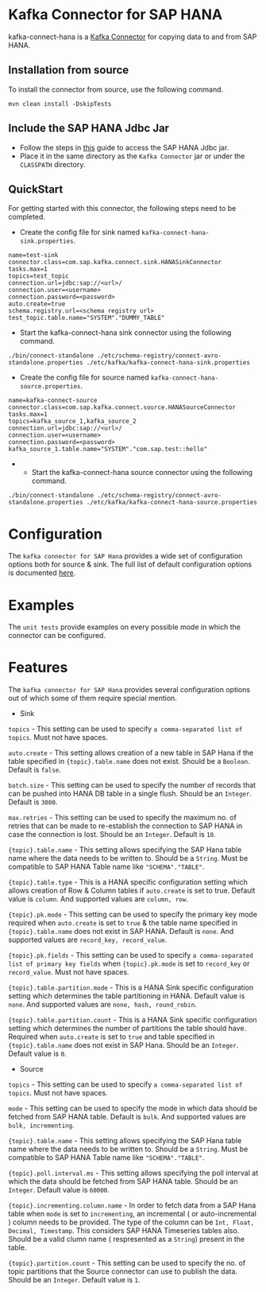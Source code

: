 # Kafka Connector for SAP HANA

kafka-connect-hana is a [Kafka Connector](http://kafka.apache.org/documentation.html#connect) for copying data to and from SAP HANA.

## Installation from source

To install the connector from source, use the following command.

```
mvn clean install -DskipTests
```

## Include the SAP HANA Jdbc Jar

- Follow the steps in [this](http://help.sap.com/saphelp_hanaplatform/helpdata/en/ff/15928cf5594d78b841fbbe649f04b4/frameset.htm) guide to access the SAP HANA Jdbc jar.
- Place it in the same directory as the `Kafka Connector` jar or under the `CLASSPATH` directory.

## QuickStart

For getting started with this connector, the following steps need to be completed.

- Create the config file for sink named `kafka-connect-hana-sink.properties`.

```
name=test-sink
connector.class=com.sap.kafka.connect.sink.HANASinkConnector
tasks.max=1
topics=test_topic
connection.url=jdbc:sap://<url>/
connection.user=<username>
connection.password=<password>
auto.create=true
schema.registry.url=<schema registry url>
test_topic.table.name="SYSTEM"."DUMMY_TABLE"
```

- Start the kafka-connect-hana sink connector using the following command.

```
./bin/connect-standalone ./etc/schema-registry/connect-avro-standalone.properties ./etc/kafka/kafka-connect-hana-sink.properties
```

- Create the config file for source named `kafka-connect-hana-source.properties`.

```
name=kafka-connect-source
connector.class=com.sap.kafka.connect.source.HANASourceConnector
tasks.max=1
topics=kafka_source_1,kafka_source_2
connection.url=jdbc:sap://<url>/
connection.user=<username>
connection.password=<password>
kafka_source_1.table.name="SYSTEM"."com.sap.test::hello"
```

- - Start the kafka-connect-hana source connector using the following command.

```
./bin/connect-standalone ./etc/schema-registry/connect-avro-standalone.properties ./etc/kafka/kafka-connect-hana-source.properties
```

Configuration
=============

The `kafka connector for SAP Hana` provides a wide set of configuration options both for source & sink.
The full list of default configuration options is documented [here](https://github.wdf.sap.corp/i033085/kafka-connect-hana/blob/master/Configuration.md). 

Examples
========

The `unit tests` provide examples on every possible mode in which the connector can be configured.

Features
========

The `kafka connector for SAP Hana` provides several configuration options out of which some of them require special mention.

- Sink

`topics` - This setting can be used to specify `a comma-separated list of topics`. Must not have spaces.

`auto.create` - This setting allows creation of a new table in SAP Hana if the table specified in `{topic}.table.name` does not exist. Should be a `Boolean`. Default is `false`.

`batch.size` - This setting can be used to specify the number of records that can be pushed into HANA DB table in a single flush. Should be an `Integer`. Default is `3000`.

`max.retries` - This setting can be used to specify the maximum no. of retries that can be made to re-establish the connection to SAP HANA in case the connection is lost. Should be an `Integer`. Default is `10`.

`{topic}.table.name` - This setting allows specifying the SAP Hana table name where the data needs to be written to. Should be a `String`. Must be compatible to SAP HANA Table name like `"SCHEMA"."TABLE"`.

`{topic}.table.type` - This is a HANA specific configuration setting which allows creation of Row & Column tables if `auto.create` is set to true. Default value is `column`. And supported values are `column, row`.

`{topic}.pk.mode` - This setting can be used to specify the primary key mode required when `auto.create` is set to `true` & the table name specified in `{topic}.table.name` does not exist in SAP HANA. Default is `none`. And supported values are `record_key, record_value`.

`{topic}.pk.fields` - This setting can be used to specify `a comma-separated list of primary key fields` when `{topic}.pk.mode` is set to `record_key` or `record_value`. Must not have spaces.

`{topic}.table.partition.mode` - This is a HANA Sink specific configuration setting which determines the table partitioning in HANA. Default value is `none`. And supported values are `none, hash, round_robin`.

`{topic}.table.partition.count` - This is a HANA Sink specific configuration setting which determines the number of partitions the table should have. Required when `auto.create` is set to `true` and table specified in `{topic}.table.name` does not exist in SAP Hana. Should be an `Integer`. Default value is `0`.

- Source

`topics` - This setting can be used to specify `a comma-separated list of topics`. Must not have spaces.

`mode` - This setting can be used to specify the mode in which data should be fetched from SAP HANA table. Default is `bulk`. And supported values are `bulk, incrementing`.

`{topic}.table.name` - This setting allows specifying the SAP Hana table name where the data needs to be written to. Should be a `String`. Must be compatible to SAP HANA Table name like `"SCHEMA"."TABLE"`.

`{topic}.poll.interval.ms` - This setting allows specifying the poll interval at which the data should be fetched from SAP HANA table. Should be an `Integer`. Default value is `60000`.

`{topic}.incrementing.column.name` - In order to fetch data from a SAP Hana table when `mode` is set to `incrementing`, an incremental ( or auto-incremental ) column needs to be provided. The type 
of the column can be `Int, Float, Decimal, Timestamp`. This considers SAP HANA Timeseries tables also. Should be a valid clumn name ( respresented as a `String`) present in the table.
 
 `{topic}.partition.count` - This setting can be used to specify the no. of topic partitions that the Source connector can use to publish the data. Should be an `Integer`. Default value is `1`.






